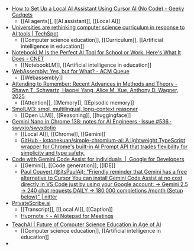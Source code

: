 - [How to Set Up a Local AI Assistant Using Cursor AI (No Code) - Geeky Gadgets](https://www.geeky-gadgets.com/local-ai-agent-setup-guide/)
	- [[AI agents]], [[AI assistant]], [[Local AI]]
- [Universities are rethinking computer science curriculum in response to AI tools | TechSpot](https://www.techspot.com/news/108574-universities-rethinking-computer-science-curriculum-response-ai-tools.html)
	- [[Computer science education]], [[Curriculum]], [[Artificial intelligence in education]]
- [NotebookLM Is the Perfect AI Tool for School or Work. Here's What It Does - CNET](https://www.cnet.com/tech/services-and-software/notebooklm-is-the-perfect-ai-tool-for-school-or-work-heres-what-it-does/)
	- [[NotebookLM]], [[Artificial intelligence in education]]
- [WebAssembly: Yes, but for What? - ACM Queue](https://queue.acm.org/detail.cfm?id=3746171)
	- [[Webassembly]]
- [Attending to Remember: Recent Advances in Methods and Theory - Shawn T. Schwartz, Haopei Yang, Alice M. Xue, Anthony D. Wagner, 2025](https://journals.sagepub.com/doi/10.1177/09637214251339452)
	- [[Attention]], [[Memory]], [[Episodic memory]]
- [SmolLM3: smol, multilingual, long-context reasoner](https://huggingface.co/blog/smollm3)
	- [[Open LLM]], [[Reasoning]], [[huggingface]]
- [Gemini Nano in Chrome 138: notes for AI Engineers · Issue #536 · swyxio/swyxdotio](https://github.com/swyxio/swyxdotio/issues/536)
	- [[Local AI]], [[Chrome]], [[Gemini]]
	- [GitHub - kstonekuan/simple-chromium-ai: A lightweight TypeScript wrapper for Chrome's built-in AI Prompt API that trades flexibility for simplicity and type safety.](https://github.com/kstonekuan/simple-chromium-ai)
- [Code with Gemini Code Assist for individuals  |  Google for Developers](https://developers.google.com/gemini-code-assist/docs/write-code-gemini)
	- [[Gemini]], [[Code generation]], [[IDE]]
	- [Paul Couvert (@itsPaulAi): "Friendly reminder that Gemini has a free alternative to Cursor You can install Gemini Code Assist at no cost directly in VS Code just by using your Google account: → Gemini 2.5 → 240 chat requests DAILY → 180,000 completions /month (Setup below)" | nitter](https://nitter.net/itsPaulAi/status/1941612857935942016#m)
- [PrivateScribe.ai](https://www.privatescribe.ai/)
	- [[Transcript]], [[Local AI]], [[Caption]]
	- [Hyprnote ⚡️ - AI Notepad for Meetings](https://hyprnote.com/)
- [TeachAI | Future of Computer Science Education in Age of AI](https://www.teachai.org/cs)
	- [[Computer science education]], [[Artificial intelligence in education]]
-